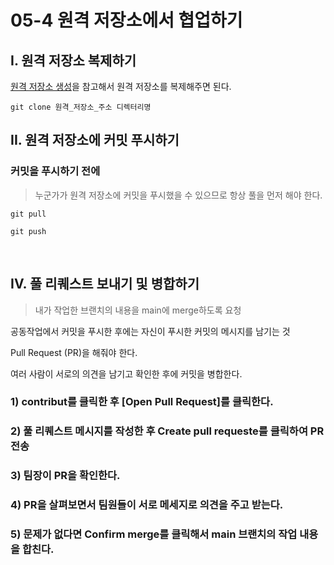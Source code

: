 # 05-4 원격 저장소에서 협업하기

## I. 원격 저장소 복제하기

[원격 저장소 생성](./05-1%20서로%20다른%20컴퓨터에서%20원격%20저장소%20함께%20사용하기.md)을 참고해서 원격 저장소를 복제해주면 된다. 
```
git clone 원격_저장소_주소 디렉터리명
```

## II. 원격 저장소에 커밋 푸시하기

### 커밋을 푸시하기 전에
> 누군가가 원격 저장소에 커밋을 푸시했을 수 있으므로 항상 풀을 먼저 해야 한다.

```
git pull

git push
```

<br>

## IV. 풀 리퀘스트 보내기 및 병합하기

> 내가 작업한 브랜치의 내용을 main에 merge하도록 요청

공동작업에서 커밋을 푸시한 후에는 자신이 푸시한 커밋의 메시지를 남기는 것

Pull Request (PR)을 해줘야 한다.

여러 사람이 서로의 의견을 남기고 확인한 후에 커밋을 병합한다.

### 1) contribut를 클릭한 후 [Open Pull Request]를 클릭한다.

### 2) 풀 리퀘스트 메시지를 작성한 후 Create pull requeste를 클릭하여 PR 전송

### 3) 팀장이 PR을 확인한다.

### 4) PR을 살펴보면서 팀원들이 서로 메세지로 의견을 주고 받는다.

### 5) 문제가 없다면 Confirm merge를 클릭해서 main 브랜치의 작업 내용을 합친다.


